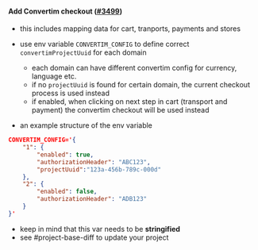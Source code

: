 #### Add Convertim checkout ([#3499](https://github.com/shopsys/shopsys/pull/3499))

-   this includes mapping data for cart, tranports, payments and stores
-   use env variable `CONVERTIM_CONFIG` to define correct `convertimProjectUuid` for each domain

    -   each domain can have different convertim config for currency, language etc.
    -   if no `projectUuid` is found for certain domain, the current checkout process is used instead
    -   if enabled, when clicking on next step in cart (transport and payment) the convertim checkout will be used instead

-   an example structure of the env variable

```json
CONVERTIM_CONFIG='{
    "1": {
        "enabled": true,
        "authorizationHeader": "ABC123",
        "projectUuid":"123a-456b-789c-000d"
    },
    "2": {
        "enabled": false,
        "authorizationHeader": "ADB123"
    }
}'
```

-   keep in mind that this var needs to be **stringified**
-   see #project-base-diff to update your project
